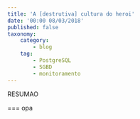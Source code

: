 ```yaml
---
title: 'A [destrutiva] cultura do heroi'
date: '00:00 08/03/2018'
published: false
taxonomy:
    category:
        - blog
    tag:
        - PostgreSQL
        - SGBD
        - monitoramento
---
```


RESUMAO

===
opa
